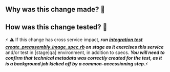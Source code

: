 ## Why was this change made? 🤔



## How was this change tested? 🤨

⚡ ⚠ If this change has cross service impact, ***run [integration test create_preassembly_image_spec.rb](https://github.com/sul-dlss/infrastructure-integration-test) on stage as it exercises this service*** and/or test in [stage|qa] environment, in addition to specs.  ***You will need to confirm that technical metadata was correctly created for the test, as it is a background job kicked off by a common-accessioning step.***⚡


